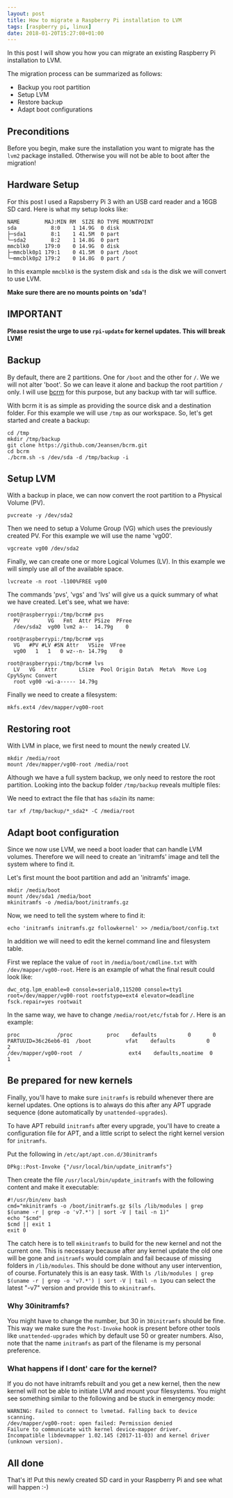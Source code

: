 ```yaml
---
layout: post
title: How to migrate a Raspberry Pi installation to LVM
tags: [raspberry pi, linux]
date: 2018-01-20T15:27:08+01:00
---
```


In this post I will show you how you can migrate an existing Raspberry Pi installation to LVM.

The migration process can be summarized as follows:
- Backup you root partition
- Setup LVM
- Restore backup
- Adapt boot configurations


## Preconditions

Before you begin, make sure the installation you want to migrate has the `lvm2` package installed. Otherwise you will not be
able to boot after the migration!

## Hardware Setup
For this post I used a Rapsberry Pi 3 with an USB card reader and a 16GB SD card. Here is what my setup looks like:

    NAME        MAJ:MIN RM  SIZE RO TYPE MOUNTPOINT
    sda           8:0    1 14.9G  0 disk 
    ├─sda1        8:1    1 41.5M  0 part 
    └─sda2        8:2    1 14.8G  0 part 
    mmcblk0     179:0    0 14.9G  0 disk 
    ├─mmcblk0p1 179:1    0 41.5M  0 part /boot
    └─mmcblk0p2 179:2    0 14.8G  0 part /

In this example `mmcblk0` is the system disk and `sda` is the disk we will convert to use LVM.

__Make sure there are no mounts points on 'sda'!__


## IMPORTANT

__Please resist the urge to use `rpi-update` for kernel updates. This will break LVM!__


## Backup

By default, there are 2 partitions. One for `/boot` and the other for `/`. We we will not alter 'boot'. So we can leave 
it alone and backup the root partition `/` only. I will use [bcrm](https://github.com/jeansen/bcrm) for this purpose, 
but any backup with tar will suffice.

With bcrm it is as simple as providing the source disk and a destination folder. For this example we will
use `/tmp` as our workspace. So, let's get started and create a backup:

    cd /tmp
    mkdir /tmp/backup
    git clone https://github.com/Jeansen/bcrm.git 
    cd bcrm
    ./bcrm.sh -s /dev/sda -d /tmp/backup -i
    
## Setup LVM

With a backup in place, we can now convert the root partition to a Physical Volume (PV).

    pvcreate -y /dev/sda2
    
Then we need to setup a Volume Group (VG) which uses the previously created PV. For this example we will use the name 
'vg00'.

    vgcreate vg00 /dev/sda2
    
Finally, we can create one or more Logical Volumes (LV). In this example we will simply use all of the available space.

    lvcreate -n root -l100%FREE vg00
    
The commands 'pvs', 'vgs' and 'lvs' will give us a quick summary of what we have created. Let's see, what we have:
    
    root@raspberrypi:/tmp/bcrm# pvs
      PV         VG   Fmt  Attr PSize  PFree
      /dev/sda2  vg00 lvm2 a--  14.79g    0 
    
    root@raspberrypi:/tmp/bcrm# vgs
      VG   #PV #LV #SN Attr   VSize  VFree
      vg00   1   1   0 wz--n- 14.79g    0 
      
    root@raspberrypi:/tmp/bcrm# lvs
      LV   VG   Attr       LSize  Pool Origin Data%  Meta%  Move Log Cpy%Sync Convert
      root vg00 -wi-a----- 14.79g 
      

      
Finally we need to create a filesystem:

    mkfs.ext4 /dev/mapper/vg00-root

## Restoring root

With LVM in place, we first need to mount the newly created LV.

    mkdir /media/root
    mount /dev/mapper/vg00-root /media/root
    
Although we have a full system backup, we only need to restore the root partition. Looking into the backup folder `/tmp/backup` 
reveals multiple files:


We need to extract the file that has `sda2`in its name:

    tar xf /tmp/backup/*_sda2* -C /media/root
    
## Adapt boot configuration

Since we now use LVM, we need a boot loader that can handle LVM volumes. Therefore we will need to create an 'initramfs'
image and tell the system where to find it.

Let's first mount the boot partition and add an 'initramfs' image.

    mkdir /media/boot
    mount /dev/sda1 /media/boot
    mkinitramfs -o /media/boot/initramfs.gz
    
Now, we need to tell the system where to find it:

    echo 'initramfs initramfs.gz followkernel' >> /media/boot/config.txt

    
In addition we will need to edit the kernel command line and filesystem table. 

First we replace the value of `root` in `/media/boot/cmdline.txt` with `/dev/mapper/vg00-root`. Here is an example
of what the final result could look like:

    dwc_otg.lpm_enable=0 console=serial0,115200 console=tty1 root=/dev/mapper/vg00-root rootfstype=ext4 elevator=deadline fsck.repair=yes rootwait

In the same way, we have to change `/media/root/etc/fstab` for `/`. Here is an example:

    proc            /proc           proc    defaults          0       0
    PARTUUID=36c26eb6-01  /boot           vfat    defaults          0       2
    /dev/mapper/vg00-root  /               ext4    defaults,noatime  0       1
    
## Be prepared for new kernels

Finally, you'll have to make sure `initramfs` is rebuild whenever there are kernel updates. One options is to always 
do this after any APT upgrade sequence (done automatically by `unattended-upgrades`).

To have APT rebuild `initramfs` after every upgrade, you'll have to create a configuration file for APT, and a little
 script to select the right kernel version for `initramfs`.
 
Put the following in `/etc/apt/apt.con.d/30initramfs`

    DPkg::Post-Invoke {"/usr/local/bin/update_initramfs"}
    
Then create the file `/usr/local/bin/update_initramfs` with the following content and make it executable:

    #!/usr/bin/env bash
    cmd="mkinitramfs -o /boot/initramfs.gz $(ls /lib/modules | grep $(uname -r | grep -o 'v7.*') | sort -V | tail -n 1)"
    echo "$cmd"
    $cmd || exit 1
    exit 0
    
The catch here is to tell `mkinitramfs` to build for the new kernel and not the current one. This is necessary because after any kernel update the old one will be gone and `initramfs` would complain and fail because of missing folders in `/lib/modules`. This should be done without any user intervention, of course. Fortunately this is an easy task. With `ls /lib/modules | grep $(uname -r | grep -o 'v7.*') | sort -V | tail -n 1`you can select the latest "-v7" version and provide this to `mkinitramfs`.

### Why 30initramfs?
You might have to change the number, but 30 in `30initramfs` should be fine. This way we make sure the `Post-Invoke` hook is present before other tools like `unattended-upgrades` which by default use 50 or greater numbers. Also, note that the name `initramfs` as part of the filename is my personal preference.

### What happens if I dont' care for the kernel?

If you do not have initramfs rebuilt and you get a new kernel, then the new kernel will not be able to initiate LVM and
mount your filesystems. You might see something similar to the following and be stuck in emergency mode:

    WARNING: Failed to connect to lvmetad. Falling back to device scanning.
    /dev/mapper/vg00-root: open failed: Permission denied
    Failure to communicate with kernel device-mapper driver.
    Incompatible libdevmapper 1.02.145 (2017-11-03) and kernel driver (unknown version).
        
## All done

That's it! Put this newly created SD card in your Raspberry Pi and see what will happen :-) 
